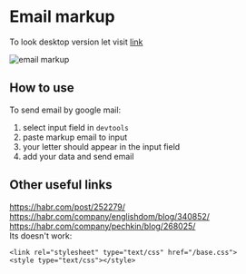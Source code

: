 # Email markup

To look desktop version let visit [link][1]

[1]: https://ignatsemchuk.github.io/ma_email/

![email markup](https://raw.githubusercontent.com/IgnatSemchuk/ma_email/master/images/email_markup.jpg)

## How to use
To send email by google mail: 
1. select input field in `devtools` 
2. paste markup email to input
3. your letter should appear in the input field
4. add your data and send email

## Other useful links
<https://habr.com/post/252279/>  
<https://habr.com/company/englishdom/blog/340852/>  
<https://habr.com/company/pechkin/blog/268025/>  
Its doesn't work:
```
<link rel="stylesheet" type="text/css" href="/base.css">
<style type="text/css"></style>
```

